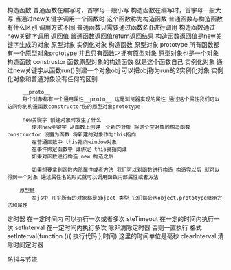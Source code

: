 构造函数
    普通函数在编写时，首字母一般小写 构造函数在编写时，首字母一般大写
    当通过new关键字调用一个函数时 这个函数称为构造函数
    普通函数与构造函数有什么区别
    调用方式不同
        普通函数只需要通过函数名()进行调用
        构造函数通过new关键字调用
    返回值
        普通函数返回值return返回结果
        构造函数返回值是new关键字生成的对象
    原型对象 实例化对象 构造函数
        原型对象 prototype
            所有函数都有一个原型对象prototype 并且只有函数才拥有原型对象 原型对象也是一个对象
        构造函数 construstor
            函数原型对象的构造函数 就是这个函数自己
        实例化对象
            通过new关键字从函数run()创建一个对象obj 可以把obj称为run的2实例化对象
            实例化对象和普通对象没有任何的区别

         __proto__
         每个对象都有一个通用属性__proto__ 这是浏览器实现的属性 通过这个属性我们可以访问你到构造函数constructor伤的原型对象prototype

         new关键字 创建对象时发生了什么
            使用new关键字 从函数上创建一个新的对象 将这个空对象的构造函数 constructor 设置为函数 将新建的对象作为this指向
            在普通函数中 this指向window对象
            在事件绑定函数中 谁绑定 this就指向谁
            如果对函数进行构造 new 构造之后

            如果想要拿到函数内部属性或者方法 我们可以对函数进行构造 构造完以后 就可以得到一个对象 通过属性名的形式就可以调用函数内部属性或者方法

        原型链
            在js中 几乎所有的对象都是object 类型 它们都会从object.prototype继承方法和属性

定时器
    在一定时间内 可以执行一次或者多次
        steTimeout
            在一定的时间内执行一次
        setInterval
            在一定时间内执行多次 除非清除定时器 否则一直执行
            格式 
                setInterval(function (){
                    执行代码
                },时间) 这里的时间单位是毫秒
                clearInterval 清除时间定时器

防抖与节流
    


    


